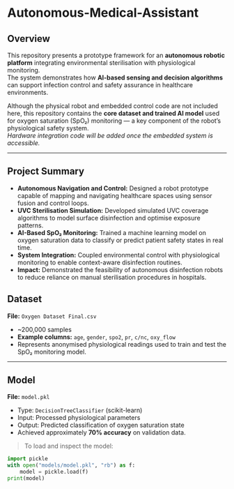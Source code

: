 # Autonomous-Medical-Assistant

## Overview
This repository presents a prototype framework for an **autonomous robotic platform** integrating environmental sterilisation with physiological monitoring.  
The system demonstrates how **AI-based sensing and decision algorithms** can support infection control and safety assurance in healthcare environments.

Although the physical robot and embedded control code are not included here, this repository contains the **core dataset and trained AI model** used for oxygen saturation (SpO₂) monitoring — a key component of the robot’s physiological safety system.  
*Hardware integration code will be added once the embedded system is accessible.*

---

## Project Summary
- **Autonomous Navigation and Control:** Designed a robot prototype capable of mapping and navigating healthcare spaces using sensor fusion and control loops.  
- **UVC Sterilisation Simulation:** Developed simulated UVC coverage algorithms to model surface disinfection and optimise exposure patterns.  
- **AI-Based SpO₂ Monitoring:** Trained a machine learning model on oxygen saturation data to classify or predict patient safety states in real time.  
- **System Integration:** Coupled environmental control with physiological monitoring to enable context-aware disinfection routines.  
- **Impact:** Demonstrated the feasibility of autonomous disinfection robots to reduce reliance on manual sterilisation procedures in hospitals.

## Dataset
**File:** `Oxygen Dataset Final.csv`  
- ~200,000 samples  
- **Example columns:** `age`, `gender`, `spo2`, `pr`, `c/nc`, `oxy_flow`  
- Represents anonymised physiological readings used to train and test the SpO₂ monitoring model.

---

## Model
**File:** `model.pkl`  
- Type: `DecisionTreeClassifier` (scikit-learn)  
- Input: Processed physiological parameters  
- Output: Predicted classification of oxygen saturation state  
- Achieved approximately **70% accuracy** on validation data.  

> To load and inspect the model:
```python
import pickle
with open("models/model.pkl", "rb") as f:
    model = pickle.load(f)
print(model)
